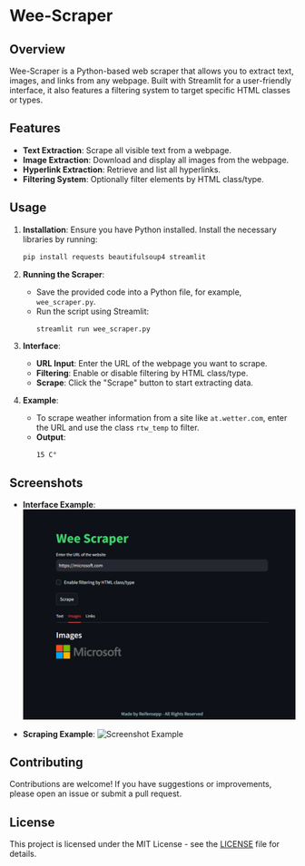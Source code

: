 # Wee-Scraper

## Overview

Wee-Scraper is a Python-based web scraper that allows you to extract text, images, and links from any webpage. Built with Streamlit for a user-friendly interface, it also features a filtering system to target specific HTML classes or types.

## Features

- **Text Extraction**: Scrape all visible text from a webpage.
- **Image Extraction**: Download and display all images from the webpage.
- **Hyperlink Extraction**: Retrieve and list all hyperlinks.
- **Filtering System**: Optionally filter elements by HTML class/type.

## Usage

1. **Installation**:
   Ensure you have Python installed. Install the necessary libraries by running:
   ```bash
   pip install requests beautifulsoup4 streamlit
   ```

2. **Running the Scraper**:
   - Save the provided code into a Python file, for example, `wee_scraper.py`.
   - Run the script using Streamlit:
     ```bash
     streamlit run wee_scraper.py
     ```

3. **Interface**:
   - **URL Input**: Enter the URL of the webpage you want to scrape.
   - **Filtering**: Enable or disable filtering by HTML class/type.
   - **Scrape**: Click the "Scrape" button to start extracting data.

4. **Example**:
   - To scrape weather information from a site like `at.wetter.com`, enter the URL and use the class `rtw_temp` to filter.
   - **Output**:
     ```text
     15 C°
     ```

## Screenshots

- **Interface Example**:
  ![Image Example](image.png)

- **Scraping Example**:
  ![Screenshot Example](https://cdn.discordapp.com/attachments/1280252232209530894/1283417306742915132/image.png?ex=66e2eb02&is=66e19982&hm=567bb3f149d17edc87f9475401fae6f9760b8ec239963208eb63417be0baec32&)

## Contributing

Contributions are welcome! If you have suggestions or improvements, please open an issue or submit a pull request.

## License

This project is licensed under the MIT License - see the [LICENSE](LICENSE) file for details.
